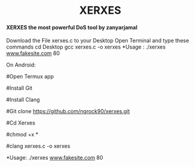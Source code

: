 
<html>
    <h1 style="text-align:center;">XERXES</h1>
    <h4>XERXES the most powerful DoS tool by zanyarjamal</h4>

Download the File xerxes.c to your Desktop
Open Terminal and type these commands
cd Desktop
gcc xerxes.c -o xerxes
*Usage : ./xerxes www.fakesite.com 80

On Android:

#Open Termux app

#Install Git

#Install Clang

#Git clone https://github.com/ngrock90/xerxes.git

#Cd Xerxes

#chmod +x *

#clang xerxes.c -o xerxes

*Usage: ./xerxes www.fakesite.com 80

